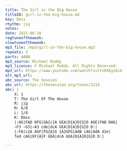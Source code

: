 ```yaml
---
title: The Girl in the Big House
titleID: girl-in-the-big-house.md
key: Dmix
rhythm: jig
notes: 
date: 2021-06-20
regtuneoftheweek: 
slowtuneoftheweek: 
mp3_file: /mp3/girl-in-the-big-house.mp3
repeats: 3
parts: AABB
mp3_source: Michael Roddy
mp3_licence: © Michael Roddy. All Rights Reserved.
mp3_url: https://www.youtube.com/watch?v=lYzHXEgzQi4
alt_mp3_url: 
abc_source: The Session
abc_url: https://thesession.org/tunes/1214
abc: |
    X: 1
    T: The Girl Of The House
    R: jig
    M: 6/8
    L: 1/8
    K: Dmix
    |:AG|FAD DFG|GA{c}A GEA|D{A}D{G}D AGE|FAD DAG|
    ~F3 ~G3|~A3 cde|dcA GEA|D{A}D{G}D D:|
    |:FA|c2A AGF|FG{A}G {A}GFG|AdB cAG|AdA d2e|
    fed cAG|EF{A}F GEA|dcA GEA|D{A}D{G}D D:|

---
```

